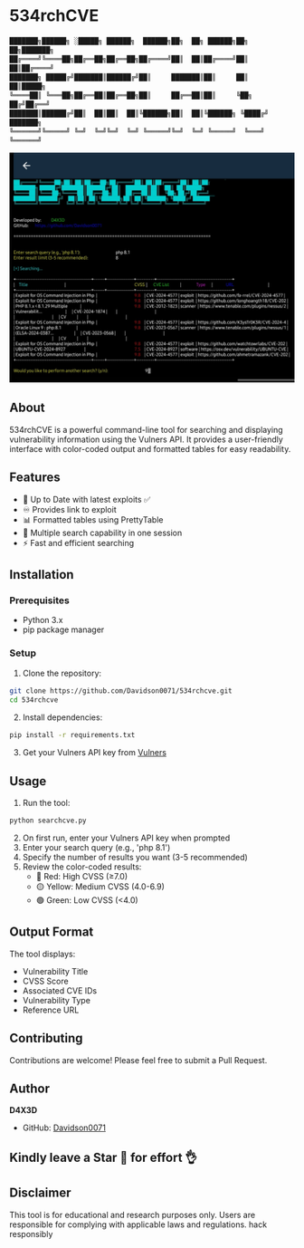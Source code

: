 


# 534rchCVE

```ascii
███████╗██████╗ ░█████╗ ██████╗  ██████╗██╗  ██╗ ██████╗██╗   ██╗███████╗
██╔════╝╚════██╗██╔══██╗██╔══██╗██╔════╝██║  ██║██╔════╝██║   ██║██╔════╝
███████╗ █████╔╝███████║██████╔╝██║     ███████║██║     ██║   ██║█████╗  
╚════██║ ╚═══██╗██╔══██║██╔══██╗██║     ██╔══██║██║     ╚██╗ ██╔╝██╔══╝  
███████║██████╔╝██║  ██║██║  ██║╚██████╗██║  ██║╚██████╗ ╚████╔╝ ███████╗
╚══════╝╚═════╝ ╚═╝  ╚═╝╚═╝  ╚═╝ ╚═════╝╚═╝  ╚═╝ ╚═════╝  ╚═══╝  ╚══════╝
```

![534rchCVE](./look.jpg)
## About
534rchCVE is a powerful command-line tool for searching and displaying vulnerability information using the Vulners API. It provides a user-friendly interface with color-coded output and formatted tables for easy readability.

## Features
- 🔑 Up to Date with latest exploits ✅️
- ♾️ Provides link to exploit 
- 📊 Formatted tables using PrettyTable
- 🔄 Multiple search capability in one session
- ⚡ Fast and efficient searching

## Installation

### Prerequisites
- Python 3.x
- pip package manager

### Setup
1. Clone the repository:
```bash
git clone https://github.com/Davidson0071/534rchcve.git
cd 534rchcve
```

2. Install dependencies:
```bash
pip install -r requirements.txt
```

3. Get your Vulners API key from [Vulners](https://vulners.com/)

## Usage

1. Run the tool:
```bash
python searchcve.py
```

2. On first run, enter your Vulners API key when prompted
3. Enter your search query (e.g., 'php 8.1')
4. Specify the number of results you want (3-5 recommended)
5. Review the color-coded results:
   - 🔴 Red: High CVSS (≥7.0)
   - 🟡 Yellow: Medium CVSS (4.0-6.9)
   - 🟢 Green: Low CVSS (<4.0)

## Output Format
The tool displays:
- Vulnerability Title
- CVSS Score
- Associated CVE IDs
- Vulnerability Type
- Reference URL

## Contributing
Contributions are welcome! Please feel free to submit a Pull Request.

## Author
**D4X3D**
- GitHub: [Davidson0071](https://github.com/Davidson0071)

## Kindly leave a Star 🌟  for effort 👌

## Disclaimer
This tool is for educational and research purposes only. Users are responsible for complying with applicable laws and regulations. hack responsibly
